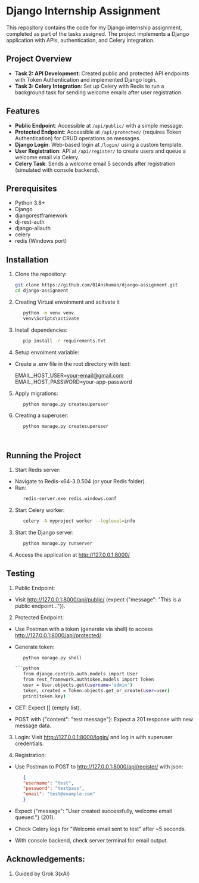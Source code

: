 # Django Internship Assignment

This repository contains the code for my Django internship assignment, completed as part of the tasks assigned. The project implements a Django application with APIs, authentication, and Celery integration.

## Project Overview
- **Task 2: API Development**: Created public and protected API endpoints with Token Authentication and implemented Django login.
- **Task 3: Celery Integration**: Set up Celery with Redis to run a background task for sending welcome emails after user registration.

## Features
- **Public Endpoint**: Accessible at `/api/public/` with a simple message.
- **Protected Endpoint**: Accessible at `/api/protected/` (requires Token Authentication) for CRUD operations on messages.
- **Django Login**: Web-based login at `/login/` using a custom template.
- **User Registration**: API at `/api/register/` to create users and queue a welcome email via Celery.
- **Celery Task**: Sends a welcome email 5 seconds after registration (simulated with console backend).

## Prerequisites
- Python 3.8+
- Django
- djangorestframework
- dj-rest-auth
- django-allauth
- celery
- redis (Windows port)

## Installation

1. Clone the repository:
   ```bash
   git clone https://github.com/01Anshuman/django-assignment.git
   cd django-assignment


2. Creating Virtual envoinment and acitvate it
   ```bash
      python -m venv venv
      venv\Scripts\activate


3. Install dependencies:
   ```bash
      pip install -r requirements.txt


4. Setup envoiment variable:
  - Create a .env file in the root directory with text:

      EMAIL_HOST_USER=your-email@gmail.com
      EMAIL_HOST_PASSWORD=your-app-password


5. Apply migrations:
   ```bash
      python manage.py createsuperuser


6. Creating a superuser:
   ```bash
      python manage.py createsuperuser




## Running the Project

1. Start Redis server:
- Navigate to Redis-x64-3.0.504 (or your Redis folder).
- Run:
   ```bash
      redis-server.exe redis.windows.conf


2. Start Celery worker:
   ```bash
      celery -A myproject worker --loglevel=info

3. Start the Django server:
   ```bash
      python manage.py runserver

4. Access the application at http://127.0.0.1:8000/



## Testing

1. Public Endpoint: 

- Visit http://127.0.0.1:8000/api/public/ (expect {"message": "This is a public endpoint..."}).




2. Protected Endpoint:

- Use Postman with a token (generate via shell) to access http://127.0.0.1:8000/api/protected/.

- Generate token:
   ```bash
      python manage.py shell

   ```python 
      from django.contrib.auth.models import User
      from rest_framework.authtoken.models import Token
      user = User.objects.get(username='admin')
      token, created = Token.objects.get_or_create(user=user)
      print(token.key)

- GET: Expect [] (empty list).

- POST with {"content": "test message"}: Expect a 201 response with new message data.



3. Login: Visit http://127.0.0.1:8000/login/ and log in with superuser credentials.



4. Registration:
- Use Postman to POST to http://127.0.0.1:8000/api/register/ with json: 
   
   ```json
      {
      "username": "test",
      "password": "testpass",
      "email": "test@example.com"
      }

- Expect {"message": "User created successfully, welcome email queued."} (201).

- Check Celery logs for "Welcome email sent to test" after ~5 seconds.

- With console backend, check server terminal for email output.



## Acknowledgements:

1. Guided by Grok 3(xAI)